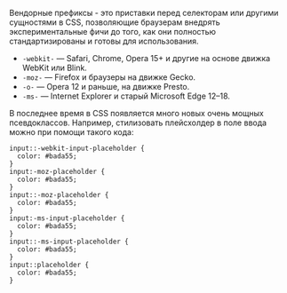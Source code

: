 Вендорные префиксы - это приставки перед селекторам или другими сущностями в CSS, позволяющие браузерам внедрять экспериментальные фичи до того, как они полностью стандартизированы и готовы для использования.

- `-webkit-` — Safari, Chrome, Opera 15+ и другие на основе движка WebKit или Blink.
- `-moz-` — Firefox и браузеры на движке Gecko.
- `-o-` — Opera 12 и раньше, на движке Presto.
- `-ms-` — Internet Explorer и старый Microsoft Edge 12–18.

В последнее время в CSS появляется много новых очень мощных псевдоклассов. 
Например, стилизовать плейсхолдер в поле ввода можно при помощи такого кода:

```
input::-webkit-input-placeholder {
  color: #bada55;
}
input:-moz-placeholder {
  color: #bada55;
}
input::-moz-placeholder {
  color: #bada55;
}
input:-ms-input-placeholder {
  color: #bada55;
}
input::-ms-input-placeholder {
  color: #bada55;
}
input::placeholder {
  color: #bada55;
}
```
